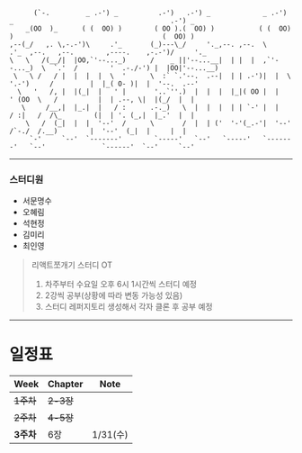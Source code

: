 ```angular2html
      (`-.         _ .-') _          .-')   .-') _             _ .-') _                                       .-') _    
    _(OO  )_      ( (  OO) )        ( OO ).(  OO) )           ( (  OO) )                                     (  OO) )   
,--(_/   ,. \,-.-')\     .'_       (_)---\_/     '._,--. ,--.  \     .'_  ,--.   ,--.        ,----.    ,-.-')/     '._  
\   \   /(__/|  |OO,`'--..._)      /    _ ||'--...__|  | |  |  ,`'--..._)  \  `.'  /        '  .-./-') |  |OO|'--...__) 
 \   \ /   / |  |  |  |  \  '      \  :` `.'--.  .--|  | | .-')|  |  \  '.-')     /         |  |_( O- )|  |  '--.  .--' 
  \   '   /, |  |(_|  |   ' |       '..`''.)  |  |  |  |_|( OO |  |   ' (OO  \   /          |  | .--, \|  |(_/  |  |    
   \     /__,|  |_.|  |   / :      .-._)   \  |  |  |  | | `-' |  |   / :|   /  /\_        (|  | '. (_,|  |_.'  |  |    
    \   /  (_|  |  |  '--'  /      \       /  |  | ('  '-'(_.-'|  '--'  /`-./  /.__)        |  '--'  (_|  |     |  |    
     `-'     `--'  `-------'        `-----'   `--'   `-----'   `-------'   `--'              `------'  `--'     `--'    
```
* * *
### 스터디원
- 서문명수
- 오혜림
- 석현정
- 김미리
- 최인영

>리액트쪼개기 스터디 OT
>1. 차주부터 수요일 오후 6시 1시간씩 스터디 예정
>2. 2강씩 공부(상황에 따라 변동 가능성 있음)
>3. 스터디 레퍼지토리 생성해서 각자 클론 후 공부 예정
* * *
# 일정표
| Week    | Chapter | Note    |
|---------|---------|---------|
| ~~1주차~~ | ~~2-3장~~    |         |
| ~~2주차~~ | ~~4-5장~~    |         |
| **3주차** | 6장      | 1/31(수) |
